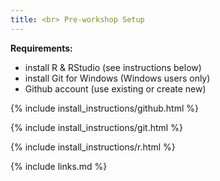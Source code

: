 ```yaml
---
title: <br> Pre-workshop Setup
---
```

**Requirements:**
- install R & RStudio (see instructions below)
- install Git for Windows (Windows users only)
- Github account (use existing or create new)

{% include install_instructions/github.html %}

{% include install_instructions/git.html %}

{% include install_instructions/r.html %}

{% include links.md %}
